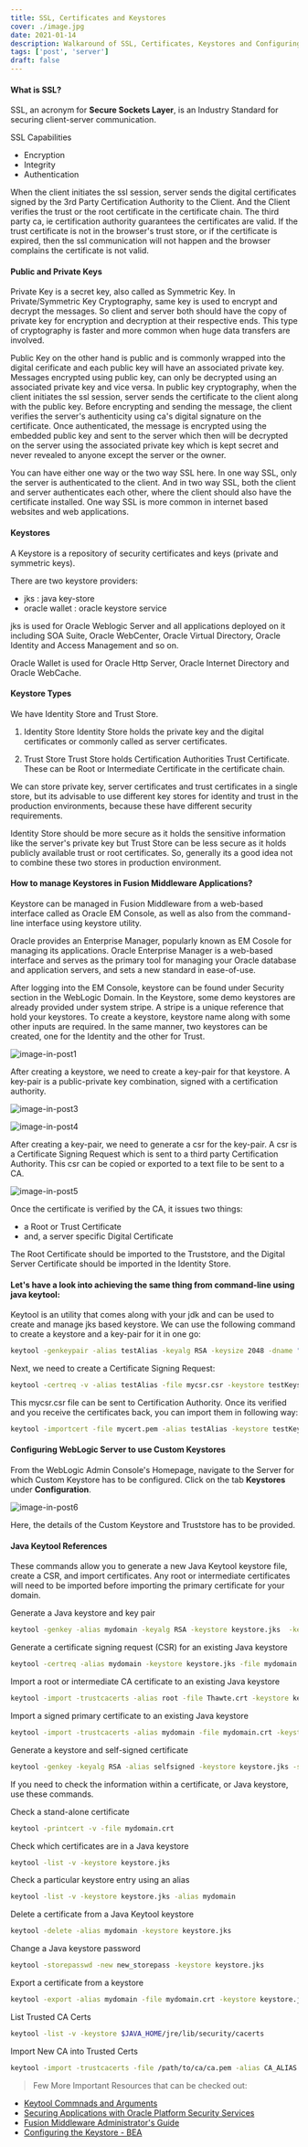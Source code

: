 ```yaml
---
title: SSL, Certificates and Keystores
cover: ./image.jpg
date: 2021-01-14
description: Walkaround of SSL, Certificates, Keystores and Configuring WebLogic Application Server to use Custom Keystores
tags: ['post', 'server']
draft: false
---
```


#### What is SSL?

SSL, an acronym for **Secure Sockets Layer**, is an Industry Standard for securing client-server communication.

SSL Capabilities

- Encryption
- Integrity
- Authentication

When the client initiates the ssl session, server sends the digital certificates signed by the 3rd Party Certification Authority to the Client. And the Client verifies the trust or the root certificate in the certificate chain. The third party ca, ie certification authority guarantees the certificates are valid. If the trust certificate is not in the browser's trust store, or if the certificate is expired, then the ssl communication will not happen and the browser complains the certificate is not valid.

#### Public and Private Keys

Private Key is a secret key, also called as Symmetric Key. In Private/Symmetric Key Cryptography, same key is used to encrypt and decrypt the messages. So client and server both should have the copy of private key for encryption and decryption at their respective ends. This type of cryptography is faster and more common when huge data transfers are involved.

Public Key on the other hand is public and is commonly wrapped into the digital cerificate and each public key will have an associated private key. Messages encrypted using public key, can only be decrypted using an associated private key and vice versa.
In public key cryptography, when the client initiates the ssl session, server sends the certificate to the client along with the public key. Before encrypting and sending the message, the client verifies the server's authenticity using ca's digital signature on the certificate. Once authenticated, the message is encrypted using the embedded public key and sent to the server which then will be decrypted on the server using the associated private key which is kept secret and never revealed to anyone except the server or the owner.

You can have either one way or the two way SSL here. In one way SSL, only the server is authenticated to the client. And in two way SSL, both the client and server authenticates each other, where the client should also have the certificate installed. One way SSL is more common in internet based websites and web applications.

#### Keystores

A Keystore is a repository of security certificates and keys (private and symmetric keys).

There are two keystore providers:

- jks : java key-store
- oracle wallet : oracle keystore service

jks is used for Oracle Weblogic Server and all applications deployed on it including SOA Suite, Oracle WebCenter, Oracle Virtual Directory, Oracle Identity and Access Management and so on.

Oracle Wallet is used for Oracle Http Server, Oracle Internet Directory and Oracle WebCache.

#### Keystore Types

We have Identity Store and Trust Store.

1. Identity Store
   Identity Store holds the private key and the digital certificates or commonly called as server certificates.

2. Trust Store
   Trust Store holds Certification Authorities Trust Certificate. These can be Root or Intermediate Certificate in the certificate chain.

We can store private key, server certificates and trust certificates in a single store, but its advisable to use different key stores for identity and trust in the production environments, because these have different security requirements.

Identity Store should be more secure as it holds the sensitive information like the server's private key but Trust Store can be less secure as it holds publicly available trust or root certificates. So, generally its a good idea not to combine these two stores in production environment.

#### How to manage Keystores in Fusion Middleware Applications?

Keystore can be managed in Fusion Middleware from a web-based interface called as Oracle EM Console, as well as also from the command-line interface using keystore utility.

Oracle provides an Enterprise Manager, popularly known as EM Cosole for managing its applications. Oracle Enterprise Manager is a web-based interface and serves as the primary tool for managing your Oracle database and application servers, and sets a new standard in ease-of-use.

After logging into the EM Console, keystore can be found under Security section in the WebLogic Domain. In the Keystore, some demo keystores are already provided under system stripe. A stripe is a unique reference that hold your keystores. To create a keystore, keystore name along with some other inputs are required. In the same manner, two keystores can be created, one for the Identity and the other for Trust.

![image-in-post1](./image-in-post1.png)

After creating a keystore, we need to create a key-pair for that keystore. A key-pair is a public-private key combination, signed with a certification authority.

![image-in-post3](./image-in-post3.png)

![image-in-post4](./image-in-post4.png)

After creating a key-pair, we need to generate a csr for the key-pair. A csr is a Certificate Signing Request which is sent to a third party Certification Authority. This csr can be copied or exported to a text file to be sent to a CA.

![image-in-post5](./image-in-post5.png)

Once the certificate is verified by the CA, it issues two things:

- a Root or Trust Certificate
- and, a server specific Digital Certificate

The Root Certificate should be imported to the Truststore, and the Digital Server Certificate should be imported in the Identity Store.

#### Let's have a look into achieving the same thing from command-line using java keytool:

Keytool is an utility that comes along with your jdk and can be used to create and manage jks based keystore. We can use the following command to create a keystore and a key-pair for it in one go:

```bash
keytool -genkeypair -alias testAlias -keyalg RSA -keysize 2048 -dname "cn=itzsrv.com,c=gb" -keystore testKeystore.jks
```

Next, we need to create a Certificate Signing Request:

```bash
keytool -certreq -v -alias testAlias -file mycsr.csr -keystore testKeystore.jks
```

This mycsr.csr file can be sent to Certification Authority. Once its verified and you receive the certificates back, you can import them in following way:

```bash
keytool -importcert -file mycert.pem -alias testAlias -keystore testKeystore.jks
```

#### Configuring WebLogic Server to use Custom Keystores

From the WebLogic Admin Console's Homepage, navigate to the Server for which Custom Keystore has to be configured. Click on the tab **Keystores** under **Configuration**.

![image-in-post6](./image-in-post6.png)

Here, the details of the Custom Keystore and Truststore has to be provided.

#### Java Keytool References

These commands allow you to generate a new Java Keytool keystore file, create a CSR, and import certificates. Any root or intermediate certificates will need to be imported before importing the primary certificate for your domain.

Generate a Java keystore and key pair

```bash
keytool -genkey -alias mydomain -keyalg RSA -keystore keystore.jks  -keysize 2048
```

Generate a certificate signing request (CSR) for an existing Java keystore

```bash
keytool -certreq -alias mydomain -keystore keystore.jks -file mydomain.csr
```

Import a root or intermediate CA certificate to an existing Java keystore

```bash
keytool -import -trustcacerts -alias root -file Thawte.crt -keystore keystore.jks
```

Import a signed primary certificate to an existing Java keystore

```bash
keytool -import -trustcacerts -alias mydomain -file mydomain.crt -keystore keystore.jks
```

Generate a keystore and self-signed certificate

```bash
keytool -genkey -keyalg RSA -alias selfsigned -keystore keystore.jks -storepass password -validity 360 -keysize 2048
```

If you need to check the information within a certificate, or Java keystore, use these commands.

Check a stand-alone certificate

```bash
keytool -printcert -v -file mydomain.crt
```

Check which certificates are in a Java keystore

```bash
keytool -list -v -keystore keystore.jks
```

Check a particular keystore entry using an alias

```bash
keytool -list -v -keystore keystore.jks -alias mydomain
```

Delete a certificate from a Java Keytool keystore

```bash
keytool -delete -alias mydomain -keystore keystore.jks
```

Change a Java keystore password

```bash
keytool -storepasswd -new new_storepass -keystore keystore.jks
```

Export a certificate from a keystore

```bash
keytool -export -alias mydomain -file mydomain.crt -keystore keystore.jks
```

List Trusted CA Certs

```bash
keytool -list -v -keystore $JAVA_HOME/jre/lib/security/cacerts
```

Import New CA into Trusted Certs

```bash
keytool -import -trustcacerts -file /path/to/ca/ca.pem -alias CA_ALIAS -keystore $JAVA_HOME/jre/lib/security/cacerts
```

> Few More Important Resources that can be checked out:

- [Keytool Commnads and Arguments](https://docs.oracle.com/en/java/javase/13/docs/specs/man/keytool.html)
- [Securing Applications with Oracle Platform Security Services](https://docs.oracle.com/middleware/1213/idm/app-security/kssadm.htm#JISEC9596)
- [Fusion Middleware Administrator's Guide](https://docs.oracle.com/cd/E23943_01/core.1111/e10105/wallets.htm#ASADM2021)
- [Configuring the Keystore - BEA](https://docs.oracle.com/cd/E13214_01/wli/docs70/b2bsecur/keystore.htm)
